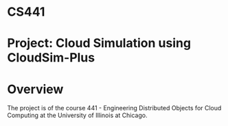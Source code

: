 # CS441
# Project: Cloud Simulation using CloudSim-Plus
# Overview

The project is of the course 441 - Engineering Distributed Objects for Cloud Computing at the University of Illinois at Chicago.
